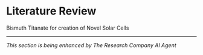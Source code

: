 # Literature Review

Bismuth Titanate for creation of Novel Solar Cells

---
*This section is being enhanced by The Research Company AI Agent*
